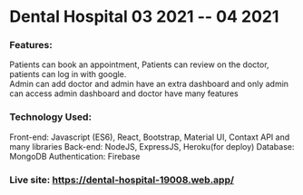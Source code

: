 # Dental Hospital                                                                                         03 2021 -- 04 2021
### Features: 
Patients can book an appointment, Patients can review on the doctor, patients can log in with google.  
Admin can add doctor and admin have an extra dashboard and only admin can access admin dashboard and doctor have   many features 
### Technology Used:
Front-end:  Javascript (ES6), React, Bootstrap, Material UI, Contaxt API and many libraries 
Back-end:  NodeJS, ExpressJS, Heroku(for deploy)
Database: MongoDB
Authentication: Firebase
### Live site: https://dental-hospital-19008.web.app/ 
